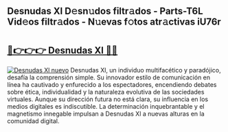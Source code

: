 ## Desnudas Xl D𝚎sn𝚞dos filtr𝚊dos - Parts-T6L Vid𝚎os filtr𝚊dos - N𝚞evas f𝚘tos atr𝚊ctivas iU76r

# <h2><a href="http://mb8mir.tromn.icu/?c=Desnudas+Xl">🔗👉👉👉 Desnudas Xl 🔗🔗</a></h2>

[![Desnudas Xl nuevo](https://i.imgur.com/pEAQMta.gif)](http://mb8mir.tromn.icu/?c=Desnudas+Xl)
Desnudas Xl, un individuo multifacético y paradójico, desafía la comprensión simple. Su innovador estilo de comunicación en línea ha cautivado y enfurecido a los espectadores, encendiendo debates sobre ética, individualidad y la naturaleza evolutiva de las sociedades virtuales. Aunque su dirección futura no está clara, su influencia en los medios digitales es indiscutible. La determinación inquebrantable y el magnetismo innegable impulsan a Desnudas Xl a nuevas alturas en la comunidad digital.
